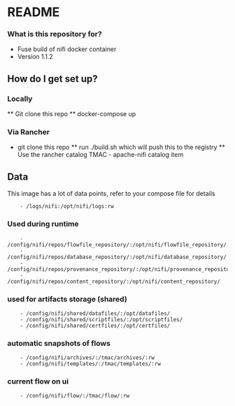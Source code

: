 # README #

### What is this repository for? ###

* Fuse build of nifi docker container
* Version 1.1.2

## How do I get set up? ###

### Locally 
** Git clone this repo
** docker-compose up

### Via Rancher
* git clone this repo
** run ./build.sh which will push this to the registry
** Use the rancher catalog TMAC - apache-nifi catalog item

## Data 

This image has a lot of data points, refer to your compose file for details


        - /logs/nifi:/opt/nifi/logs:rw
### Used during runtime 
        - /config/nifi/repos/flowfile_repository/:/opt/nifi/flowfile_repository/
        - /config/nifi/repos/database_repository/:/opt/nifi/database_repository/
        - /config/nifi/repos/provenance_repository/:/opt/nifi/provenance_repository/
        - /config/nifi/repos/content_repository/:/opt/nifi/content_repository/
### used for artifacts storage (shared)
        - /config/nifi/shared/datafiles/:/opt/datafiles/
        - /config/nifi/shared/scriptfiles/:/opt/scriptfiles/
        - /config/nifi/shared/certfiles/:/opt/certfiles/
### automatic snapshots of flows 
        - /config/nifi/archives/:/tmac/archives/:rw
        - /config/nifi/templates/:/tmac/templates/:rw
### current flow on ui
        - /config/nifi/flow/:/tmac/flow/:rw